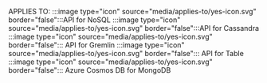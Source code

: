 APPLIES TO: :::image type="icon" source="media/applies-to/yes-icon.svg" border="false":::API for NoSQL :::image type="icon" source="media/applies-to/yes-icon.svg" border="false":::API for Cassandra :::image type="icon" source="media/applies-to/yes-icon.svg" border="false"::: API for Gremlin :::image type="icon" source="media/applies-to/yes-icon.svg" border="false"::: API for Table :::image type="icon" source="media/applies-to/yes-icon.svg" border="false"::: Azure Cosmos DB for MongoDB
